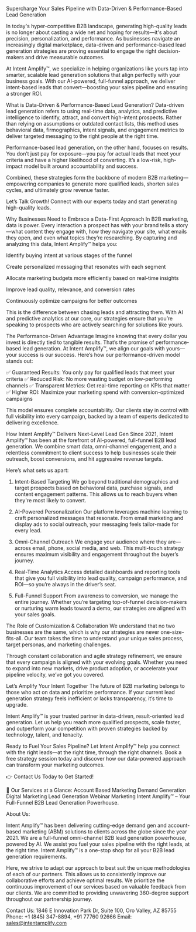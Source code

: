 Supercharge Your Sales Pipeline with Data-Driven & Performance-Based Lead Generation

In today's hyper-competitive B2B landscape, generating high-quality leads is no longer about casting a wide net and hoping for results—it's about precision, personalization, and performance. As businesses navigate an increasingly digital marketplace, data-driven and performance-based lead generation strategies are proving essential to engage the right decision-makers and drive measurable outcomes.

At Intent Amplify™, we specialize in helping organizations like yours tap into smarter, scalable lead generation solutions that align perfectly with your business goals. With our AI-powered, full-funnel approach, we deliver intent-based leads that convert—boosting your sales pipeline and ensuring a stronger ROI.

What is Data-Driven & Performance-Based Lead Generation?
Data-driven lead generation refers to using real-time data, analytics, and predictive intelligence to identify, attract, and convert high-intent prospects. Rather than relying on assumptions or outdated contact lists, this method uses behavioral data, firmographics, intent signals, and engagement metrics to deliver targeted messaging to the right people at the right time.

Performance-based lead generation, on the other hand, focuses on results. You don’t just pay for exposure—you pay for actual leads that meet your criteria and have a higher likelihood of converting. It’s a low-risk, high-impact model built around accountability and success.

Combined, these strategies form the backbone of modern B2B marketing—empowering companies to generate more qualified leads, shorten sales cycles, and ultimately grow revenue faster.

Let’s Talk Growth! Connect with our experts today and start generating high-quality leads.

Why Businesses Need to Embrace a Data-First Approach
In B2B marketing, data is power. Every interaction a prospect has with your brand tells a story—what content they engage with, how they navigate your site, what emails they open, and even what topics they’re researching. By capturing and analyzing this data, Intent Amplify™ helps you:

Identify buying intent at various stages of the funnel

Create personalized messaging that resonates with each segment

Allocate marketing budgets more efficiently based on real-time insights

Improve lead quality, relevance, and conversion rates

Continuously optimize campaigns for better outcomes

This is the difference between chasing leads and attracting them. With AI and predictive analytics at our core, our strategies ensure that you’re speaking to prospects who are actively searching for solutions like yours.

The Performance-Driven Advantage
Imagine knowing that every dollar you invest is directly tied to tangible results. That’s the promise of performance-based lead generation. At Intent Amplify™, we align our goals with yours—your success is our success. Here’s how our performance-driven model stands out:

✅ Guaranteed Results: You only pay for qualified leads that meet your criteria
✅ Reduced Risk: No more wasting budget on low-performing channels
✅ Transparent Metrics: Get real-time reporting on KPIs that matter
✅ Higher ROI: Maximize your marketing spend with conversion-optimized campaigns

This model ensures complete accountability. Our clients stay in control with full visibility into every campaign, backed by a team of experts dedicated to delivering excellence.

How Intent Amplify™ Delivers Next-Level Lead Gen
Since 2021, Intent Amplify™ has been at the forefront of AI-powered, full-funnel B2B lead generation. We combine smart data, omni-channel engagement, and a relentless commitment to client success to help businesses scale their outreach, boost conversions, and hit aggressive revenue targets.

Here’s what sets us apart:

1. Intent-Based Targeting
We go beyond traditional demographics and target prospects based on behavioral data, purchase signals, and content engagement patterns. This allows us to reach buyers when they're most likely to convert.

2. AI-Powered Personalization
Our platform leverages machine learning to craft personalized messages that resonate. From email marketing and display ads to social outreach, your messaging feels tailor-made for every lead.

3. Omni-Channel Outreach
We engage your audience where they are—across email, phone, social media, and web. This multi-touch strategy ensures maximum visibility and engagement throughout the buyer’s journey.

4. Real-Time Analytics
Access detailed dashboards and reporting tools that give you full visibility into lead quality, campaign performance, and ROI—so you’re always in the driver’s seat.

5. Full-Funnel Support
From awareness to conversion, we manage the entire journey. Whether you’re targeting top-of-funnel decision-makers or nurturing warm leads toward a demo, our strategies are aligned with your sales goals.

The Role of Customization & Collaboration
We understand that no two businesses are the same, which is why our strategies are never one-size-fits-all. Our team takes the time to understand your unique sales process, target personas, and marketing challenges.

Through constant collaboration and agile strategy refinement, we ensure that every campaign is aligned with your evolving goals. Whether you need to expand into new markets, drive product adoption, or accelerate your pipeline velocity, we’ve got you covered.

Let’s Amplify Your Intent Together
The future of B2B marketing belongs to those who act on data and prioritize performance. If your current lead generation strategy feels inefficient or lacks transparency, it’s time to upgrade.

Intent Amplify™ is your trusted partner in data-driven, result-oriented lead generation. Let us help you reach more qualified prospects, scale faster, and outperform your competition with proven strategies backed by technology, talent, and tenacity.

Ready to Fuel Your Sales Pipeline?
Let Intent Amplify™ help you connect with the right leads—at the right time, through the right channels. Book a free strategy session today and discover how our data-powered approach can transform your marketing outcomes.

👉 Contact Us Today to Get Started!

📌 Our Services at a Glance:
Account Based Marketing
Demand Generation
Digital Marketing
Lead Generation
Webinar Marketing
Intent Amplify™ – Your Full-Funnel B2B Lead Generation Powerhouse.


About Us:

Intent Amplify™ has been delivering cutting-edge demand gen and account-based marketing (ABM) solutions to clients across the globe since the year 2021. We are a full-funnel omni-channel B2B lead generation powerhouse, powered by AI. We assist you fuel your sales pipeline with the right leads, at the right time. Intent Amplify™ is a one-stop shop for all your B2B lead generation requirements.

Here, we strive to adapt our approach to best suit the unique methodologies of each of our partners. This allows us to consistently improve our collaborative efforts and achieve optimal results. We prioritize the continuous improvement of our services based on valuable feedback from our clients. We are committed to providing unwavering 360-degree support throughout our partnership journey.

Contact Us:
1846 E Innovation Park Dr,
Suite 100, Oro Valley, AZ 85755
Phone: +1 (845) 347-8894, +91 77760 92666
Email: sales@intentamplify.com
